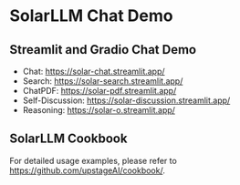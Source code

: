 # SolarLLM Chat Demo
## Streamlit and Gradio Chat Demo
* Chat: https://solar-chat.streamlit.app/
* Search: https://solar-search.streamlit.app/
* ChatPDF: https://solar-pdf.streamlit.app/
* Self-Discussion: https://solar-discussion.streamlit.app/
* Reasoning: https://solar-o.streamlit.app/

## SolarLLM Cookbook
For detailed usage examples, please refer to https://github.com/upstageAI/cookbook/. 

